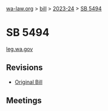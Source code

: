 [wa-law.org](/) > [bill](/bill/) > [2023-24](/bill/2023-24/) > [SB 5494](/bill/2023-24/sb/5494/)

# SB 5494
[leg.wa.gov](https://app.leg.wa.gov/billsummary?BillNumber=5494&Year=2023&Initiative=false)

## Revisions
* [Original Bill](1/)

## Meetings